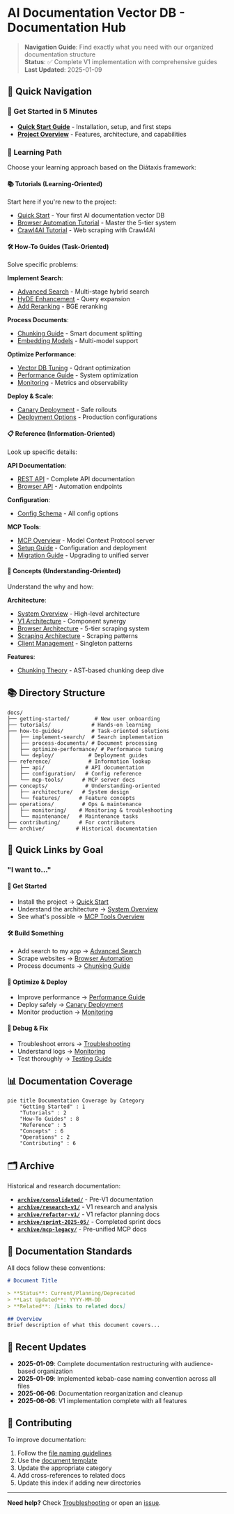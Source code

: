 # AI Documentation Vector DB - Documentation Hub

> **Navigation Guide**: Find exactly what you need with our organized documentation structure  
> **Status**: ✅ Complete V1 implementation with comprehensive guides  
> **Last Updated**: 2025-01-09

## 🎯 Quick Navigation

### 🚀 Get Started in 5 Minutes
- [**Quick Start Guide**](./getting-started/quick-start.md) - Installation, setup, and first steps
- [**Project Overview**](../README.md) - Features, architecture, and capabilities

### 📖 Learning Path

Choose your learning approach based on the Diátaxis framework:

#### 📚 **Tutorials** (Learning-Oriented)
Start here if you're new to the project:
- [Quick Start](./getting-started/quick-start.md) - Your first AI documentation vector DB
- [Browser Automation Tutorial](./tutorials/browser-automation.md) - Master the 5-tier system
- [Crawl4AI Tutorial](./tutorials/crawl4ai-setup.md) - Web scraping with Crawl4AI

#### 🛠️ **How-To Guides** (Task-Oriented)
Solve specific problems:

**Implement Search**:
- [Advanced Search](./how-to-guides/implement-search/advanced-search.md) - Multi-stage hybrid search
- [HyDE Enhancement](./how-to-guides/implement-search/hyde-enhancement.md) - Query expansion
- [Add Reranking](./how-to-guides/implement-search/add-reranking.md) - BGE reranking

**Process Documents**:
- [Chunking Guide](./how-to-guides/process-documents/chunking-guide.md) - Smart document splitting
- [Embedding Models](./how-to-guides/process-documents/embedding-models.md) - Multi-model support

**Optimize Performance**:
- [Vector DB Tuning](./how-to-guides/optimize-performance/vector-db-tuning.md) - Qdrant optimization
- [Performance Guide](./how-to-guides/optimize-performance/performance-guide.md) - System optimization
- [Monitoring](./how-to-guides/optimize-performance/monitoring.md) - Metrics and observability

**Deploy & Scale**:
- [Canary Deployment](./how-to-guides/deploy/canary-deployment.md) - Safe rollouts
- [Deployment Options](./how-to-guides/deploy/deployment-options.md) - Production configurations

#### 📋 **Reference** (Information-Oriented)
Look up specific details:

**API Documentation**:
- [REST API](./reference/api/rest-api.md) - Complete API documentation
- [Browser API](./reference/api/browser-api.md) - Automation endpoints

**Configuration**:
- [Config Schema](./reference/configuration/config-schema.md) - All config options

**MCP Tools**:
- [MCP Overview](./reference/mcp-tools/README.md) - Model Context Protocol server
- [Setup Guide](./reference/mcp-tools/setup.md) - Configuration and deployment
- [Migration Guide](./reference/mcp-tools/migration-guide.md) - Upgrading to unified server

#### 🧠 **Concepts** (Understanding-Oriented)
Understand the why and how:

**Architecture**:
- [System Overview](./concepts/architecture/system-overview.md) - High-level architecture
- [V1 Architecture](./concepts/architecture/v1-architecture.md) - Component synergy
- [Browser Architecture](./concepts/architecture/browser-architecture.md) - 5-tier scraping system
- [Scraping Architecture](./concepts/architecture/scraping-architecture.md) - Scraping patterns
- [Client Management](./concepts/architecture/client-management.md) - Singleton patterns

**Features**:
- [Chunking Theory](./concepts/features/chunking-theory.md) - AST-based chunking deep dive

## 📚 Directory Structure

```
docs/
├── getting-started/        # New user onboarding
├── tutorials/             # Hands-on learning
├── how-to-guides/         # Task-oriented solutions
│   ├── implement-search/  # Search implementation
│   ├── process-documents/ # Document processing
│   ├── optimize-performance/ # Performance tuning
│   └── deploy/           # Deployment guides
├── reference/            # Information lookup
│   ├── api/             # API documentation
│   ├── configuration/   # Config reference
│   └── mcp-tools/      # MCP server docs
├── concepts/            # Understanding-oriented
│   ├── architecture/   # System design
│   └── features/      # Feature concepts
├── operations/         # Ops & maintenance
│   ├── monitoring/    # Monitoring & troubleshooting
│   └── maintenance/   # Maintenance tasks
├── contributing/      # For contributors
└── archive/          # Historical documentation
```

## 🎯 Quick Links by Goal

### "I want to..."

#### 🚀 **Get Started**
- Install the project → [Quick Start](./getting-started/quick-start.md)
- Understand the architecture → [System Overview](./concepts/architecture/system-overview.md)
- See what's possible → [MCP Tools Overview](./reference/mcp-tools/README.md)

#### 🛠️ **Build Something**
- Add search to my app → [Advanced Search](./how-to-guides/implement-search/advanced-search.md)
- Scrape websites → [Browser Automation](./tutorials/browser-automation.md)
- Process documents → [Chunking Guide](./how-to-guides/process-documents/chunking-guide.md)

#### 🔧 **Optimize & Deploy**
- Improve performance → [Performance Guide](./how-to-guides/optimize-performance/performance-guide.md)
- Deploy safely → [Canary Deployment](./how-to-guides/deploy/canary-deployment.md)
- Monitor production → [Monitoring](./how-to-guides/optimize-performance/monitoring.md)

#### 🐛 **Debug & Fix**
- Troubleshoot errors → [Troubleshooting](./operations/monitoring/troubleshooting.md)
- Understand logs → [Monitoring](./how-to-guides/optimize-performance/monitoring.md)
- Test thoroughly → [Testing Guide](./contributing/testing-guide.md)

## 📊 Documentation Coverage

```mermaid
pie title Documentation Coverage by Category
    "Getting Started" : 1
    "Tutorials" : 2
    "How-To Guides" : 8
    "Reference" : 5
    "Concepts" : 6
    "Operations" : 2
    "Contributing" : 6
```

## 🗂️ Archive

Historical and research documentation:

- [**`archive/consolidated/`**](archive/consolidated/) - Pre-V1 documentation
- [**`archive/research-v1/`**](archive/research-v1/) - V1 research and analysis
- [**`archive/refactor-v1/`**](archive/refactor-v1/) - V1 refactor planning docs
- [**`archive/sprint-2025-05/`**](archive/sprint-2025-05/) - Completed sprint docs
- [**`archive/mcp-legacy/`**](archive/mcp-legacy/) - Pre-unified MCP docs

## 📝 Documentation Standards

All docs follow these conventions:

```markdown
# Document Title

> **Status**: Current/Planning/Deprecated  
> **Last Updated**: YYYY-MM-DD  
> **Related**: [Links to related docs]

## Overview
Brief description of what this document covers...
```

## 🔄 Recent Updates

- **2025-01-09**: Complete documentation restructuring with audience-based organization
- **2025-01-09**: Implemented kebab-case naming convention across all files
- **2025-06-06**: Documentation reorganization and cleanup
- **2025-06-06**: V1 implementation complete with all features

## 🤝 Contributing

To improve documentation:

1. Follow the [file naming guidelines](./file-naming-guidelines.md)
2. Use the [document template](./document-template.md)
3. Update the appropriate category
4. Add cross-references to related docs
5. Update this index if adding new directories

---

**Need help?** Check [Troubleshooting](./operations/monitoring/troubleshooting.md) or open an [issue](https://github.com/BjornMelin/ai-docs-vector-db-hybrid-scraper/issues).